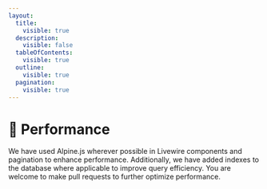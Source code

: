 ```yaml
---
layout:
  title:
    visible: true
  description:
    visible: false
  tableOfContents:
    visible: true
  outline:
    visible: true
  pagination:
    visible: true
---
```


# 🚀 Performance

We have used Alpine.js wherever possible in Livewire components and pagination to enhance performance. Additionally, we have added indexes to the database where applicable to improve query efficiency. You are welcome to make pull requests to further optimize performance.
